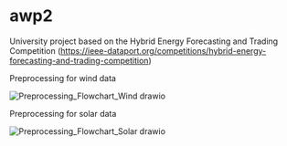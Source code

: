 # awp2
University project based on the Hybrid Energy Forecasting and Trading Competition (https://ieee-dataport.org/competitions/hybrid-energy-forecasting-and-trading-competition)

Preprocessing for wind data

![Preprocessing_Flowchart_Wind drawio](https://github.com/user-attachments/assets/e9f6e70c-e6c6-4b7e-9127-265a53470363)

Preprocessing for solar data

![Preprocessing_Flowchart_Solar drawio](https://github.com/user-attachments/assets/b262601e-2429-4e66-8a27-6a76bb7671e7)
